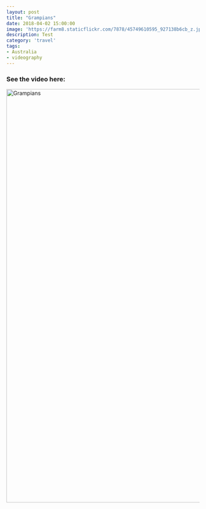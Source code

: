 ```yaml
---
layout: post
title: "Grampians"
date: 2018-04-02 15:00:00
image: 'https://farm8.staticflickr.com/7878/45749610595_927138b6cb_z.jpg'
description: Test
category: 'travel'
tags:
- Australia
- videography
---
```


### See the video here:

<a data-flickr-embed="true"  href="https://www.flickr.com/photos/162779846@N06/45749342895/in/dateposted-public/" title="Grampians"><img src="https://farm5.staticflickr.com/4812/45749342895_bfc74e55c3_o.jpg" width="1920" height="1080" alt="Grampians"></a><script async src="//embedr.flickr.com/assets/client-code.js" charset="utf-8"></script>
